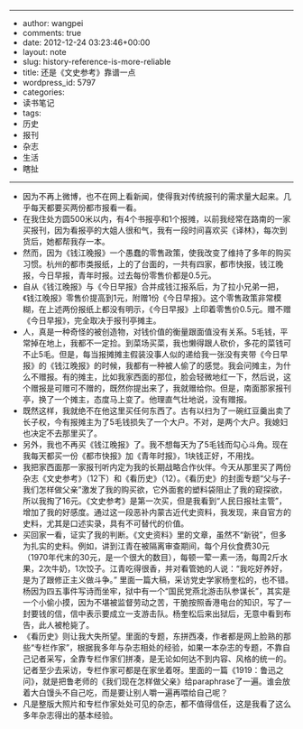 - --
- author: wangpei
- comments: true
- date: 2012-12-24 03:23:46+00:00
- layout: note
- slug: history-reference-is-more-reliable
- title: 还是《文史参考》靠谱一点
- wordpress_id: 5797
- categories:
- 读书笔记
- tags:
- 历史
- 报刊
- 杂志
- 生活
- 瞎扯
- --
- 因为不再上微博，也不在网上看新闻，使得我对传统报刊的需求量大起来。几乎每天都要买两份都市报看一看。
- 在我住处方圆500米以内，有4个书报亭和1个报摊，以前我经常在路南的一家买报刊，因为看报亭的大姐人很和气，我有一段时间喜欢买《译林》，每次到货后，她都帮我存一本。
- 然而，因为《钱江晚报》一个愚蠢的零售政策，使我改变了维持了多年的购买习惯。杭州的都市类报纸，上的了台面的，一共有四家，都市快报，钱江晚报，今日早报，青年时报。过去每份零售价都是0.5元。
- 自从《钱江晚报》与《今日早报》合并成钱江报系后，为了拉小兄弟一把，《钱江晚报》零售价提高到1元，附赠1份《今日早报》。这个零售政策非常模糊，在上述两份报纸上都没有明示，《今日早报》上印着零售价0.5元。赠不赠《今日早报》，完全取决于报刊亭摊主。
- 人，真是一种奇怪的被创造物，对钱价值的衡量跟面值没有关系。5毛钱，平常掉在地上，我都不一定捡。到菜场买菜，我也懒得跟人砍价，多花的菜钱可不止5毛。但是，每当报摊摊主假装没事人似的递给我一张没有夹带《今日早报》的《钱江晚报》的时候，我都有一种被人偷了的感觉。我会问摊主，为什么不赠报。有的摊主，比如我家西面的那位，脸会轻微地红一下，然后说，这个赠报是可赠可不赠的，既然你提出来了，我就赠给你。但是，南面那家报刊亭，换了一个摊主，态度马上变了。他理直气壮地说，没有赠报。
- 既然这样，我就绝不在他这里买任何东西了。古有以扫为了一碗红豆羹出卖了长子权，今有报摊主为了5毛钱损失了一个大户。不对，是两个大户。我媳妇也决定不去那里买了。
- 另外，我也不再买《钱江晚报》了。我不想每天为了5毛钱而勾心斗角。现在我每天都买一份《都市快报》加《青年时报》，1块钱正好，不用找。
- 我把家西面那一家报刊听内定为我的长期战略合作伙伴。今天从那里买了两份杂志《文史参考》（12下）和《看历史》（12）。《看历史》的封面专题“父与子-我们怎样做父亲”激发了我的购买欲，它外面套的塑料袋阻止了我的窥探欲，所以我掏了16元。《文史参考》是第一次买，但是我看到“人民日报社主管”，增加了我的好感度。通过这一段恶补内蒙古近代史资料，我发现，来自官方的史料，尤其是口述实录，具有不可替代的价值。
- 买回家一看，证实了我的判断。《文史资料》里的文章，虽然不“新锐”，但多为扎实的史料。例如，讲到江青在被隔离审查期间，每个月伙食费30元（1970年代末的30元，是一个很大的数目），每顿一荤一素一汤，每周2斤水果，2次牛奶，1次饺子。江青吃得很香，并对看管她的人说：“我吃好养好，是为了跟修正主义做斗争。” 里面一篇大稿，采访党史学家杨奎松的，也不错。杨因为四五事件写诗而坐牢，狱中有一个“国民党燕北游击队参谋长”，其实是一个小偷小摸，因为不堪被监督劳动之苦，干脆按照香港电台的知识，写了一封要钱的信，信中表示要成立一支游击队。杨奎松后来出狱后，无意中看到布告，此人被枪毙了。
- 《看历史》则让我大失所望。里面的专题，东拼西凑，作者都是网上脸熟的那些“专栏作家”，根据我多年与杂志相处的经验，如果一本杂志的专题，不靠自己记者采写，全靠专栏作家们拼凑，是无论如何达不到内容、风格的统一的。记者至少去采访，专栏作家可都是在家坐着呀。里面的一篇《1919：鲁迅之问》，就是把鲁老师的《我们现在怎样做父亲》给paraphrase了一遍。谁会放着大白馒头不自己吃，而是要让别人嚼一遍再喂给自己呢？
- 凡是整版大照片和专栏作家处处可见的杂志，都不值得信任，这是我看了这么多年杂志得出的基本经验。
